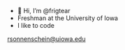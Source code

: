 - 👋 Hi, I’m @frigtear
- Freshman at the University of Iowa
- I like to code


rsonnenschein@uiowa.edu 

<!---
frigtear/frigtear is a ✨ special ✨ repository because its `README.md` (this file) appears on your GitHub profile.
You can click the Preview link to take a look at your changes.
--->
